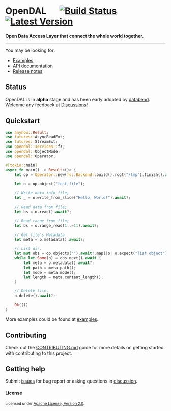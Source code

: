 # OpenDAL &emsp; [![Build Status]][actions] [![Latest Version]][crates.io]

[Build Status]: https://img.shields.io/github/workflow/status/datafuselabs/opendal/CI/main
[actions]: https://github.com/datafuselabs/opendal/actions?query=branch%3Amain
[Latest Version]: https://img.shields.io/crates/v/opendal.svg
[crates.io]: https://crates.io/crates/opendal

**Open **D**ata **A**ccess **L**ayer that connect the whole world together.**

---

You may be looking for:

- [Examples](./examples)
- [API documentation](https://opendal.databend.rs/opendal/)
- [Release notes](https://github.com/datafuselabs/opendal/releases)

## Status

OpenDAL is in **alpha** stage and has been early adopted by [databend](https://github.com/datafuselabs/databend/). Welcome any feedback at [Discussions](https://github.com/datafuselabs/opendal/discussions)!

## Quickstart

```rust
use anyhow::Result;
use futures::AsyncReadExt;
use futures::StreamExt;
use opendal::services::fs;
use opendal::ObjectMode;
use opendal::Operator;

#[tokio::main]
async fn main() -> Result<()> {
    let op = Operator::new(fs::Backend::build().root("/tmp").finish().await?);

    let o = op.object("test_file");

    // Write data info file;
    let _ = o.write_from_slice("Hello, World!").await?;

    // Read data from file;
    let bs = o.read().await?;

    // Read range from file;
    let bs = o.range_read(1..=11).await?;

    // Get file's Metadata
    let meta = o.metadata().await?;

    // List dir.
    let mut obs = op.objects("").await?.map(|o| o.expect("list object"));
    while let Some(o) = obs.next().await {
        let meta = o.metadata().await?;
        let path = meta.path();
        let mode = meta.mode();
        let length = meta.content_length();
    }

    // Delete file.
    o.delete().await?;

    Ok(())
}
```

More examples could be found at [examples](./examples).

## Contributing

Check out the [CONTRIBUTING.md](./CONTRIBUTING.md) guide for more details on getting started with contributing to this project.

## Getting help

Submit [issues](https://github.com/datafuselabs/opendal/issues/new/choose) for bug report or asking questions in [discussion](https://github.com/datafuselabs/opendal/discussions/new?category=q-a). 

#### License

<sup>
Licensed under <a href="./LICENSE">Apache License, Version 2.0</a>.
</sup>
